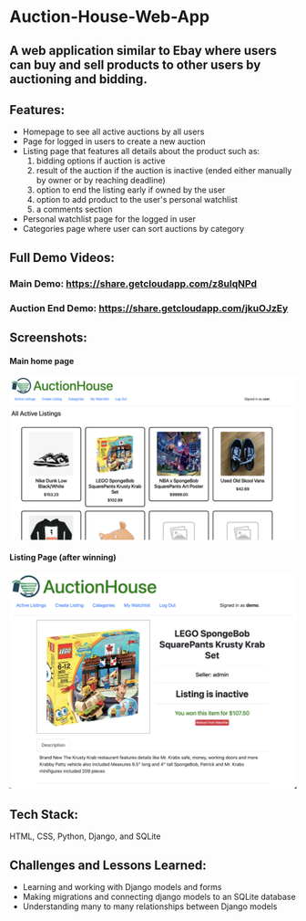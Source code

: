 # Auction-House-Web-App
## A web application similar to Ebay where users can buy and sell products to other users by auctioning and bidding.

## Features:
- Homepage to see all active auctions by all users
- Page for logged in users to create a new auction
- Listing page that features all details about the product such as:
    1. bidding options if auction is active
    2. result of the auction if the auction is inactive (ended either manually by owner or by reaching deadline)
    3. option to end the listing early if owned by the user
    4. option to add product to the user's personal watchlist
    5. a comments section
- Personal watchlist page for the logged in user
- Categories page where user can sort auctions by category

## Full Demo Videos:
### Main Demo: https://share.getcloudapp.com/z8ulqNPd
### Auction End Demo: https://share.getcloudapp.com/jkuOJzEy

## Screenshots:
#### Main home page
![](/screenshots/home.png)

#### Listing Page (after winning)
![](/screenshots/listing.png)

## Tech Stack:
HTML, CSS, Python, Django, and SQLite

## Challenges and Lessons Learned:
- Learning and working with Django models and forms
- Making migrations and connecting django models to an SQLite database
- Understanding many to many relationships between Django models
